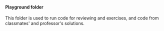 #### Playground folder
This folder is used to run code for reviewing and exercises, and code from classmates' and professor's solutions.